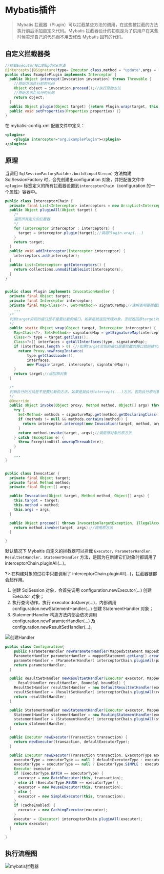 # Mybatis插件

> Mybatis 拦截器（Plugin）可以拦截某些方法的调用，在这些被拦截的方法执行前后添加自定义代码。Mybatis 拦截器设计的初衷是为了供用户在某些时候实现自己的代码而不用去修改 Mybatis 固有的代码。

## 自定义拦截器类

```java
//拦截Executor接口的update方法
@Intercepts({@Signature(type= Executor.class,method = "update",args = {MappedStatement.class,Object.class})})
public class ExamplePlugin implements Interceptor {
  public Object intercept(Invocation invocation) throws Throwable {
    //原始方法执行前的代码
    Object object = invocation.proceed();//执行原始方法
    //原始方法后执行的代码
    return object;
  }
  public Object plugin(Object target) {return Plugin.wrap(target, this); }
  public void setProperties(Properties properties) {}
}
```

在 mybatis-config.xml 配置文件中定义：

```xml
<plugins>
    <plugin interceptor="org.ExamplePlugin"></plugin>
</plugins>
```

## 原理

当调用 `SqlSessionFactoryBuilder.build(inputStream)` 方法构建 SqlSessionFactory 时，会先创建出configuration 对象，并把配置文件中 `<plugin>` 标签定义的所有拦截器设置到`interceptorChain`（configuration 的一个属性）容器中。

```java
public class InterceptorChain {
  private final List<Interceptor> interceptors = new ArrayList<Interceptor>();
  public Object pluginAll(Object target) {
    /*
    遍历所有定义的拦截器
    */
    for (Interceptor interceptor : interceptors) {
      target = interceptor.plugin(target);//调用Plugin.wrap(...)
    }
    return target;
  }
  public void addInterceptor(Interceptor interceptor) {
    interceptors.add(interceptor);
  }
  public List<Interceptor> getInterceptors() {
    return collections.unmodifiableList(interceptors);
  }
}


public class Plugin implements InvocationHandler {
  private final Object target;
  private final Interceptor interceptor;
  private final Map<Class<?>, Set<Method>> signatureMap;//注解表明要拦截的所有接口
	...
  /*
  判断target实现的接口是不是要拦截的接口，如果是就返回代理对象，否则返回原target对象
  */
  public static Object wrap(Object target, Interceptor interceptor) {
    Map<Class<?>, Set<Method>> signatureMap = getSignatureMap(interceptor);
    Class<?> type = target.getClass();
    Class<?>[] interfaces = getAllInterfaces(type, signatureMap);
    if (interfaces.length > 0) {//如果target实现的接口是要拦截的接口就创建代理类对象返回
      return Proxy.newProxyInstance(
          type.getClassLoader(),
          interfaces,
          new Plugin(target, interceptor, signatureMap));
    }
    return target;//返回原对象
  }

  /*
  判断执行的方法是不是要拦截的方法，如果是就执行intercept(...)方法，否则执行原对象的原方法
  */
  @Override
  public Object invoke(Object proxy, Method method, Object[] args) throws Throwable {
    try {
      Set<Method> methods = signatureMap.get(method.getDeclaringClass());
      if (methods != null && methods.contains(method)) {
        return interceptor.intercept(new Invocation(target, method, args));
      }
      return method.invoke(target, args);//调用原对象的原方法
    } catch (Exception e) {
      throw ExceptionUtil.unwrapThrowable(e);
    }
  }
	...
}


public class Invocation {
  private final Object target;
  private final Method method;
  private final Object[] args;

  public Invocation(Object target, Method method, Object[] args) {
    this.target = target;
    this.method = method;
    this.args = args;
  }

  public Object proceed() throws InvocationTargetException, IllegalAccessException {
    return method.invoke(target, args);//调用原方法
  }

}
```

默认情况下 Mybaitis 自定义的拦截器可以拦截 `Executor，ParameterHandler，ResultSetHandler，StatementHandler` 方法，是因为在新建它们对象时都调用了 interceptorChain.pluginAll(...)。

?> 在构建对象的过程中只要调用了 interceptorChain.pluginAll(...)，拦截器链都会起作用。

1. 创建 SqlSession 对象，会首先调用 configuration.newExecutor(...) 创建 Executor 对象；
2. 执行查询动作，执行 executor.doQuery(...)，内部调用 configuration.newStatementHandler(...)  创建 StatementHandler 对象；
3. StatementHandler 构造方法内部会依次调用  configuration.newParamterHandler(...) 及configuration.newResultSetHandler(...)。

![创建Handler](http://wx1.sinaimg.cn/large/9e6aadb3gy1flcgh14ttgj20mq0fe75i.jpg)

```java
public class Configuration{
    public ParameterHandler newParameterHandler(MappedStatement mappedStatement, Object parameterObject, BoundSql boundSql) {
    ParameterHandler parameterHandler = mappedStatement.getLang().createParameterHandler(mappedStatement, parameterObject, boundSql);
    parameterHandler = (ParameterHandler) interceptorChain.pluginAll(parameterHandler); //生成代理对象
    return parameterHandler;
  }

  public ResultSetHandler newResultSetHandler(Executor executor, MappedStatement mappedStatement, RowBounds rowBounds, ParameterHandler parameterHandler,
      ResultHandler resultHandler, BoundSql boundSql) {
    ResultSetHandler resultSetHandler = new DefaultResultSetHandler(executor, mappedStatement, parameterHandler, resultHandler, boundSql, rowBounds);
    resultSetHandler = (ResultSetHandler) interceptorChain.pluginAll(resultSetHandler);
    return resultSetHandler;
  }

  public StatementHandler newStatementHandler(Executor executor, MappedStatement mappedStatement, Object parameterObject, RowBounds rowBounds, ResultHandler resultHandler, BoundSql boundSql) {
    StatementHandler statementHandler = new RoutingStatementHandler(executor, mappedStatement, parameterObject, rowBounds, resultHandler, boundSql);
    statementHandler = (StatementHandler) interceptorChain.pluginAll(statementHandler);
    return statementHandler;
  }

  public Executor newExecutor(Transaction transaction) {
    return newExecutor(transaction, defaultExecutorType);
  }

  public Executor newExecutor(Transaction transaction, ExecutorType executorType) {
    executorType = executorType == null ? defaultExecutorType : executorType;
    executorType = executorType == null ? ExecutorType.SIMPLE : executorType;
    Executor executor;
    if (ExecutorType.BATCH == executorType) {
      executor = new BatchExecutor(this, transaction);
    } else if (ExecutorType.REUSE == executorType) {
      executor = new ReuseExecutor(this, transaction);
    } else {
      executor = new SimpleExecutor(this, transaction);
    }
    if (cacheEnabled) {
      executor = new CachingExecutor(executor);
    }
    executor = (Executor) interceptorChain.pluginAll(executor);
    return executor;
  }

}
```

## 执行流程图

![mybatis拦截器](http://wx4.sinaimg.cn/mw690/9e6aadb3gy1fkh2nvwqbrj20pr0iwaas.jpg)